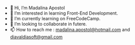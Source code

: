 - 👋 Hi, I’m Madalina Apostol
- 👀 I’m interested in learning Front-End Development.
- 🌱 I’m currently learning on FreeCodeCamp.
- 💞️ I’m looking to collaborate in futere.
- 📫 How to reach me : madalina.apostol@hotmail.com and diavaldiasoft@gmail.com 

<!---
Maduuu97/Maduuu97 is a ✨ special ✨ repository because its `README.md` (this file) appears on your GitHub profile.
You can click the Preview link to take a look at your changes.
--->
